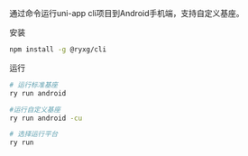 通过命令运行uni-app cli项目到Android手机端，支持自定义基座。

安装
```bash
npm install -g @ryxg/cli
```

运行
```bash
# 运行标准基座
ry run android

#运行自定义基座
ry run android -cu

# 选择运行平台
ry run
```